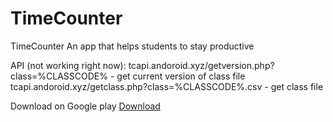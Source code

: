 # TimeCounter
TimeCounter
An app that helps students to stay productive

API (not working right now):
tcapi.andoroid.xyz/getversion.php?class=%CLASSCODE% - get current version of class file
tcapi.andoroid.xyz/getclass.php?class=%CLASSCODE%.csv - get class file

Download on Google play
<a href="http://tc.andoroid.xyz">Download</a>
